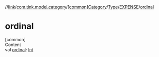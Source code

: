 //[link](../../../../index.md)/[com.tink.model.category](../../../index.md)/[[common]Category](../../index.md)/[Type](../index.md)/[EXPENSE](index.md)/[ordinal](ordinal.md)



# ordinal  
[common]  
Content  
val [ordinal](ordinal.md): [Int](https://kotlinlang.org/api/latest/jvm/stdlib/kotlin/-int/index.html)  




